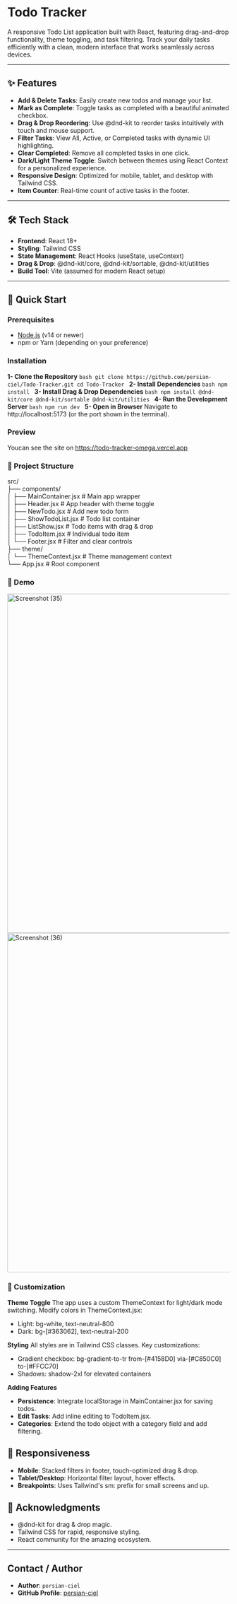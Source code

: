 # Todo Tracker

A responsive Todo List application built with React, featuring drag-and-drop functionality, theme toggling, and task filtering. Track your daily tasks efficiently with a clean, modern interface that works seamlessly across devices.

---

## ✨ Features

- **Add & Delete Tasks**: Easily create new todos and manage your list.
- **Mark as Complete**: Toggle tasks as completed with a beautiful animated checkbox.
- **Drag & Drop Reordering**: Use @dnd-kit to reorder tasks intuitively with touch and mouse support.
- **Filter Tasks**: View All, Active, or Completed tasks with dynamic UI highlighting.
- **Clear Completed**: Remove all completed tasks in one click.
- **Dark/Light Theme Toggle**: Switch between themes using React Context for a personalized experience.
- **Responsive Design**: Optimized for mobile, tablet, and desktop with Tailwind CSS.
- **Item Counter**: Real-time count of active tasks in the footer.

---

## 🛠️ Tech Stack

- **Frontend**: React 18+
- **Styling**: Tailwind CSS
- **State Management**: React Hooks (useState, useContext)
- **Drag & Drop**: @dnd-kit/core, @dnd-kit/sortable, @dnd-kit/utilities
- **Build Tool**: Vite (assumed for modern React setup)

---

## 🚀 Quick Start

### Prerequisites

- [Node.js](https://nodejs.org/) (v14 or newer)
- npm or Yarn (depending on your preference)

### Installation

**1- Clone the Repository**
`bash
    git clone https://github.com/persian-ciel/Todo-Tracker.git
    cd Todo-Tracker
    `
**2- Install Dependencies**
`bash
    npm install
    `
**3- Install Drag & Drop Dependencies**
`bash
    npm install @dnd-kit/core @dnd-kit/sortable @dnd-kit/utilities
    `
**4- Run the Development Server**
`bash
    npm run dev
    `
**5- Open in Browser**
Navigate to http://localhost:5173 (or the port shown in the terminal).

### Preview

Youcan see the site on https://todo-tracker-omega.vercel.app

### 📁 Project Structure

src/<br/>
├── components/<br/>
│ ├── MainContainer.jsx # Main app wrapper<br/>
│ ├── Header.jsx # App header with theme toggle<br/>
│ ├── NewTodo.jsx # Add new todo form<br/>
│ ├── ShowTodoList.jsx # Todo list container<br/>
│ ├── ListShow.jsx # Todo items with drag & drop<br/>
│ ├── TodoItem.jsx # Individual todo item<br/>
│ └── Footer.jsx # Filter and clear controls<br/>
├── theme/<br/>
│ └── ThemeContext.jsx # Theme management context<br/>
└── App.jsx # Root component
### 🎨 Demo

<img width="1366" height="768" alt="Screenshot (35)" src="https://github.com/user-attachments/assets/adb8416f-64a1-40fa-a0f2-37c50771ba33" />
<img width="1366" height="768" alt="Screenshot (36)" src="https://github.com/user-attachments/assets/184ad24a-974f-4599-b99c-558582f78acc" />

### 🎨 Customization

**Theme Toggle**
The app uses a custom ThemeContext for light/dark mode switching. Modify colors in ThemeContext.jsx:

- Light: bg-white, text-neutral-800
- Dark: bg-[#363062], text-neutral-200

**Styling**
All styles are in Tailwind CSS classes. Key customizations:

- Gradient checkbox: bg-gradient-to-tr from-[#4158D0] via-[#C850C0] to-[#FFCC70]
- Shadows: shadow-2xl for elevated containers

**Adding Features**

- **Persistence**: Integrate localStorage in MainContainer.jsx for saving todos.
- **Edit Tasks**: Add inline editing to TodoItem.jsx.
- **Categories**: Extend the todo object with a category field and add filtering.

## 📱 Responsiveness

- **Mobile**: Stacked filters in footer, touch-optimized drag & drop.
- **Tablet/Desktop**: Horizontal filter layout, hover effects.
- **Breakpoints**: Uses Tailwind's sm: prefix for small screens and up.

## 🙌 Acknowledgments

- @dnd-kit for drag & drop magic.
- Tailwind CSS for rapid, responsive styling.
- React community for the amazing ecosystem.

---

## Contact / Author

- **Author**: `persian-ciel`
- **GitHub Profile**: [persian-ciel](https://github.com/persian-ciel)
